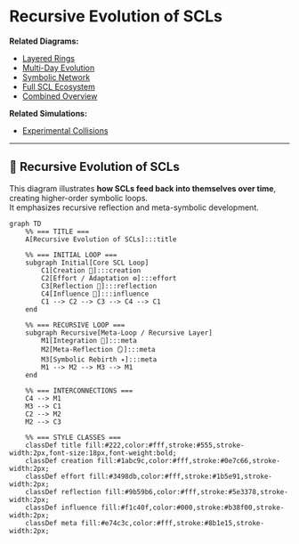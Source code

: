 # Recursive Evolution of SCLs

**Related Diagrams:**  
- [Layered Rings](../diagrams/layered_rings.md)  
- [Multi-Day Evolution](../diagrams/multi_day_evolution.md)  
- [Symbolic Network](../diagrams/symbolic_network.md)  
- [Full SCL Ecosystem](../diagrams/full_scl_ecosystem.md)  
- [Combined Overview](../diagrams/combined_overview.md)

**Related Simulations:**  
- [Experimental Collisions](../simulation/experimental_collisions.md)

---

## 🔁 Recursive Evolution of SCLs

This diagram illustrates **how SCLs feed back into themselves over time**, creating higher-order symbolic loops.  
It emphasizes recursive reflection and meta-symbolic development.

```mermaid
graph TD
    %% === TITLE ===
    A[Recursive Evolution of SCLs]:::title

    %% === INITIAL LOOP ===
    subgraph Initial[Core SCL Loop]
        C1[Creation 🌱]:::creation
        C2[Effort / Adaptation ⚙️]:::effort
        C3[Reflection 💭]:::reflection
        C4[Influence 🌊]:::influence
        C1 --> C2 --> C3 --> C4 --> C1
    end

    %% === RECURSIVE LOOP ===
    subgraph Recursive[Meta-Loop / Recursive Layer]
        M1[Integration 🔄]:::meta
        M2[Meta-Reflection 🪞]:::meta
        M3[Symbolic Rebirth ✴️]:::meta
        M1 --> M2 --> M3 --> M1
    end

    %% === INTERCONNECTIONS ===
    C4 --> M1
    M3 --> C1
    C2 --> M2
    M2 --> C3

    %% === STYLE CLASSES ===
    classDef title fill:#222,color:#fff,stroke:#555,stroke-width:2px,font-size:18px,font-weight:bold;
    classDef creation fill:#1abc9c,color:#fff,stroke:#0e7c66,stroke-width:2px;
    classDef effort fill:#3498db,color:#fff,stroke:#1b5e91,stroke-width:2px;
    classDef reflection fill:#9b59b6,color:#fff,stroke:#5e3378,stroke-width:2px;
    classDef influence fill:#f1c40f,color:#000,stroke:#b38f00,stroke-width:2px;
    classDef meta fill:#e74c3c,color:#fff,stroke:#8b1e15,stroke-width:2px;
